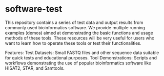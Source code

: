 # software-test
This repository contains a series of test data and output results from commonly used bioinformatics software. We provide multiple running examples (demos) aimed at demonstrating the basic functions and usage methods of these tools. These resources will be very useful for users who want to learn how to operate these tools or test their functionalities.

Features:
Test Datasets: Small FASTQ files and other sequence data suitable for quick tests and educational purposes.
Tool Demonstrations: Scripts and workflows demonstrating the use of popular bioinformatics software like HISAT2, STAR, and Samtools.
